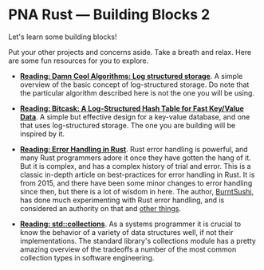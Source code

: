 # PNA Rust &mdash; Building Blocks 2

Let's learn some building blocks!

Put your other projects and concerns aside. Take a breath and relax. Here
are some fun resources for you to explore.

- **[Reading: Damn Cool Algorithms: Log structured storage][lss]**. A simple
  overview of the basic concept of log-structured storage. Do note that the
  particular algorithm described here is not the one you will be using.

- **[Reading: Bitcask: A Log-Structured Hash Table for Fast Key/Value Data][bc]**.
  A simple but effective design for a key-value database, and one that uses
  log-structured storage. The one you are building will be inspired by it.

- **[Reading: Error Handling in Rust]**. Rust error handling is powerful, and
  many Rust programmers adore it once they have gotten the hang of it. But it is
  complex, and has a complex history of trial and error. This is a classic
  in-depth article on best-practices for error handling in Rust. It is from
  2015, and there have been some minor changes to error handling since then, but
  there is a lot of wisdom in here. The author, [BurntSushi], has done much
  experimenting with Rust error handling, and is considered an authority on that
  and [other things].

- **[Reading: std::collections]**. As a systems programmer it is crucial to know
  the behavior of a variety of data structures well, if not their
  implementations. The standard library's collections module has a pretty
  amazing overview of the tradeoffs a number of the most common collection types
  in software engineering.

[Reading: std::collections]: https://doc.rust-lang.org/std/collections/
[lss]: http://blog.notdot.net/2009/12/Damn-Cool-Algorithms-Log-structured-storage
[Reading: Error Handling in Rust]: https://blog.burntsushi.net/rust-error-handling/
[bc]: https://github.com/basho/bitcask/blob/develop/doc/bitcask-intro.pdf
[BurntSushi]: https://github.com/BurntSushi
[other things]: https://github.com/BurntSushi/ripgrep

<!-- TODO: better LSS paper -->
<!-- TODO: want a general non-wikipedia survey of how databases and/or key/value dbs work -->
